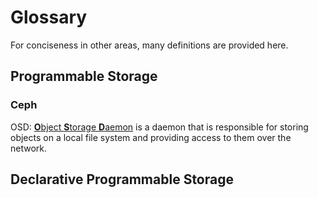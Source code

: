 # Glossary
For conciseness in other areas, many definitions are provided here.

## Programmable Storage

### Ceph
OSD:    [**O**bject **S**torage **D**aemon][osd-doc] is a daemon that is
        responsible for storing objects on a local file system and providing
        access to them over the network.

## Declarative Programmable Storage

[osd-doc]: http://docs.ceph.com/docs/mimic/man/8/ceph-osd/
